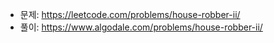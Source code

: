 - 문제: https://leetcode.com/problems/house-robber-ii/
- 풀이: https://www.algodale.com/problems/house-robber-ii/